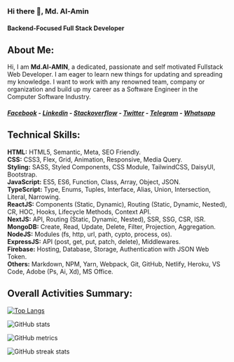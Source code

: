 ### Hi there 👋, Md. Al-Amin
#### Backend-Focused Full Stack Developer
## **About Me:**

Hi, I am **Md.Al-AMIN**, a dedicated, passionate and self motivated Fullstack Web Developer. I am eager to learn new things for updating and spreading my knowledge. I want to work with any renowned team, company or organization and build up my career as a Software Engineer in the Computer Software Industry.

##### [**Facebook**](https://web.facebook.com/profile.php?id=100003951763427) - [**Linkedin**](https://www.linkedin.com/in/md-al-amin-38827a128/) - [**Stackoverflow**](https://stackoverflow.com/users/8093787/md-al-amin) - [**Twitter**](https://twitter.com/mdalami18414685) - [**Telegram**](https://t.me/alamin_cse97) - [**Whatsapp**](https://wa.me/+8801830901641)

## **Technical Skills:**

**HTML:** HTML5, Semantic, Meta, SEO Friendly. <br>
**CSS:** CSS3, Flex, Grid, Animation, Responsive, Media Query. <br>
**Styling:** SASS, Styled Components, CSS Module, TailwindCSS, DaisyUI, Bootstrap. <br>
**JavaScript:** ES5, ES6, Function, Class, Array, Object, JSON. <br>
**TypeScript:** Type, Enums, Tuples, Interface, Alias, Union, Intersection, Literal, Narrowing. <br>
**ReactJS:** Components (Static, Dynamic), Routing (Static, Dynamic, Nested), CR, HOC, Hooks, Lifecycle Methods, Context API. <br>
**NextJS:** API, Routing (Static, Dynamic, Nested), SSR, SSG, CSR, ISR. <br>
**MongoDB:** Create, Read, Update, Delete, Filter, Projection, Aggregation. <br>
**NodeJS:** Modules (fs, http, url, path, cypto, process, os). <br>
**ExpressJS:** API (post, get, put, patch, delete), Middlewares. <br>
**Firebase:** Hosting, Database, Storage, Authentication with JSON Web Token. <br>
**Others:** Markdown, NPM, Yarn, Webpack, Git, GitHub, Netlify, Heroku, VS Code, Adobe (Ps, Ai, Xd), MS Office.

## **Overall Activities Summary:**

[![Top Langs](https://github-readme-stats.vercel.app/api/top-langs/?username=alamincse97)](https://github.com/anuraghazra/github-readme-stats)

![GitHub stats](https://github-readme-stats.vercel.app/api?username=alamincse97&show_icons=true&count_private=true)  

![GitHub metrics](https://metrics.lecoq.io/alamincse97)  

![GitHub streak stats](https://streak-stats.demolab.com/?user=alamincse97) 

